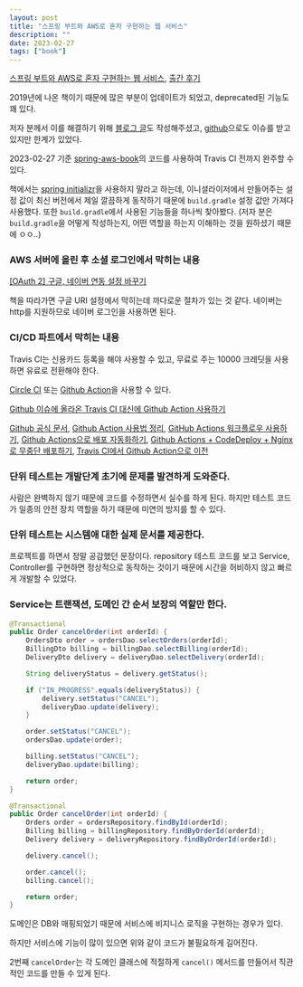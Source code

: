 ```yaml
---
layout: post
title: "스프링 부트와 AWS로 혼자 구현하는 웹 서비스"
description: ""
date: 2023-02-27
tags: ["book"]
---
```


<a href="http://www.yes24.com/Product/Goods/83849117">스프링 부트와 AWS로 혼자 구현하는 웹 서비스</a>, <a href="https://jojoldu.tistory.com/463">출간 후기</a>

2019년에 나온 책이기 때문에 많은 부분이 업데이트가 되었고, deprecated된 기능도 꽤 있다.

저자 분께서 이를 해결하기 위해 <a href="https://jojoldu.tistory.com/539">블로그 글</a>도 작성해주셨고, <a href="https://github.com/jojoldu/freelec-springboot2-webservice/issues">github</a>으로도 이슈를 받고 있지만 한계가 있었다.

2023-02-27 기준 <a href="https://github.com/hyuunnn/spring-aws-book">spring-aws-book</a>의 코드를 사용하여 Travis CI 전까지 완주할 수 있다.

책에서는 <a href="https://start.spring.io/">spring initializr</a>을 사용하지 말라고 하는데, 이니셜라이저에서 만들어주는 설정 값이 최신 버전에서 제일 깔끔하게 동작하기 때문에 `build.gradle` 설정 값만 가져다 사용했다. 또한 `build.gradle`에서 사용된 기능들을 하나씩 찾아봤다. (저자 분은 `build.gradle`을 어떻게 작성하는지, 어떤 역할을 하는지 이해하는 것을 원하셨기 때문에 ㅇㅇ..)

### AWS 서버에 올린 후 소셜 로그인에서 막히는 내용

<a href="https://yeonyeon.tistory.com/69">[OAuth 2] 구글, 네이버 연동 설정 바꾸기</a> 

책을 따라가면 구글 URI 설정에서 막히는데 까다로운 절차가 있는 것 같다. 네이버는 http를 지원하므로 네이버 로그인을 사용하면 된다.

### CI/CD 파트에서 막히는 내용

Travis CI는 신용카드 등록을 해야 사용할 수 있고, 무료로 주는 10000 크레딧을 사용하면 유료로 전환해야 한다.

<a href="https://circleci.com/pricing">Circle CI</a> 또는 <a href="https://docs.github.com/ko/billing/managing-billing-for-github-actions/about-billing-for-github-actions">Github Action</a>을 사용할 수 있다.

<a href="https://github.com/jojoldu/freelec-springboot2-webservice/issues/806">Github 이슈에 올라온 Travis CI 대신에 Github Action 사용하기</a>

<a href="https://docs.github.com/ko/actions">Github 공식 문서</a>, <a href="https://zzsza.github.io/development/2020/06/06/github-action/">Github Action 사용법 정리</a>, <a href="https://blog.outsider.ne.kr/1510">GitHub Actions 워크플로우 사용하기</a>, <a href="https://meetup.nhncloud.com/posts/286">Github Actions으로 배포 자동화하기</a>, <a href="https://wbluke.tistory.com/39">Github Actions + CodeDeploy + Nginx 로 무중단 배포하기</a>, <a href="https://velog.io/@jjy5349/Travis-CI%EC%97%90%EC%84%9C-Github-Action%EC%9C%BC%EB%A1%9C-%EC%9D%B4%EC%A0%84">Travis CI에서 Github Action으로 이전</a>

### 단위 테스트는 개발단계 초기에 문제를 발견하게 도와준다.

사람은 완벽하지 않기 때문에 코드를 수정하면서 실수를 하게 된다. 하지만 테스트 코드가 일종의 안전 장치 역할을 하기 때문에 미연의 방지를 할 수 있다.

### 단위 테스트는 시스템애 대한 실제 문서를 제공한다.

프로젝트를 하면서 정말 공감했던 문장이다. repository 테스트 코드를 보고 Service, Controller를 구현하면 정상적으로 동작하는 것이기 때문에 시간을 허비하지 않고 빠르게 개발할 수 있었다.

### Service는 트랜잭션, 도메인 간 순서 보장의 역할만 한다.

```java
@Transactional
public Order cancelOrder(int orderId) {
    OrdersDto order = ordersDao.selectOrders(orderId);
    BillingDto billing = billingDao.selectBilling(orderId);
    DeliveryDto delivery = deliveryDao.selectDelivery(orderId);

    String deliveryStatus = delivery.getStatus();

    if ("IN_PROGRESS".equals(deliveryStatus)) {
        delivery.setStatus("CANCEL");
        deliveryDao.update(delivery);
    }

    order.setStatus("CANCEL");
    ordersDao.update(order);

    billing.setStatus("CANCEL");
    deliveryDao.update(billing);

    return order;
}
```

```java
@Transactional
public Order cancelOrder(int orderId) {
    Orders order = ordersRepository.findById(orderId);
    Billing billing = billingRepository.findByOrderId(orderId);
    Delivery delivery = deliveryRepository.findByOrderId(orderId);

    delivery.cancel();

    order.cancel();
    billing.cancel();

    return order;
}
```

도메인은 DB와 매핑되었기 때문에 서비스에 비지니스 로직을 구현하는 경우가 있다.

하지만 서비스에 기능이 많이 있으면 위와 같이 코드가 불필요하게 길어진다.

2번째 `cancelOrder`는 각 도메인 클래스에 적절하게 `cancel()` 메서드를 만들어서 직관적인 코드를 만들 수 있게 된다.

